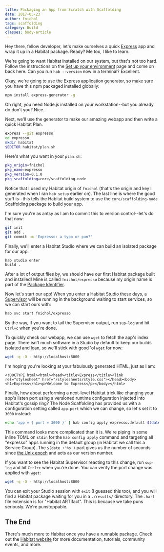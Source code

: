 ```yaml
---
title: Packaging an App from Scratch with Scaffolding
date: 2017-05-23
author: fnichol
tags: scaffolding
category: Build
classes: body-article
---
```


Hey there, fellow developer, let's make ourselves a quick [Express](https://expressjs.com/) app and wrap it up in a Habitat package. Ready? Me too, I like to learn.

We're going to want Habitat installed on our system, but that's not too hard. Follow the instructions on the [Set up your environment](https://www.habitat.sh/tutorials/getting-started/mac/setup-environment/) page and come on back here. Can you run `hab --version` now in a terminal? Excellent.

Okay, we're going to use the Express application generator, so make sure you have this npm packaged installed globally:

~~~sh
npm install express-generator -g
~~~

Oh right, you need Node.js installed on your workstation--but you already do don't you? Nice.

Next, we'll use the generator to make our amazing webapp and then write a quick Habitat Plan.

~~~sh
express --git expresso
cd expresso
mkdir habitat
$EDITOR habitat/plan.sh
~~~

Here's what you want in your `plan.sh`:

~~~sh
pkg_origin=fnichol
pkg_name=expresso
pkg_version=0.1.0
pkg_scaffolding=core/scaffolding-node
~~~

Notice that I used my Habitat origin of `fnichol` (that's the origin and key I generated when I ran `hab setup` earlier on). The last line is where the good stuff is--this tells the Habitat build system to use the `core/scaffolding-node` Scaffolding package to build your app.

I'm sure you're as antsy as I am to commit this to version control--let's do that now:

~~~sh
git init
git add .
git commit -m 'Expresso: a typo or pun?'
~~~

Finally, we'll enter a Habitat Studio where we can build an isolated package for our app:

~~~sh
hab studio enter
build .
~~~

After a lot of output flies by, we should have our first Habitat package built and installed! Mine is called `fnichol/expresso` because my origin name is part of the [Package Identifier](https://www.habitat.sh/docs/concepts-packages/).

Now let's start our app! When you enter a Habitat Studio these days, a [Supervisor](https://www.habitat.sh/docs/concepts-supervisor/) will be running in the background waiting to start services, so we can start ours with:

~~~sh
hab svc start fnichol/expresso
~~~

By the way, if you want to tail the Supervisor output, run `sup-log` and hit `Ctrl+c` when you're done.

To quickly check our webapp, we can use `wget` to fetch the app's index page. There isn't much software in a Studio by default to keep our builds isolated and lean, so we'll stick with good 'ol `wget` for now:

~~~sh
wget -q -O - http://localhost:8000
~~~

I'm hoping you're looking at your fabulously generated HTML, just as I am:

~~~
<!DOCTYPE html><html><head><title>Express</title><link rel="stylesheet" href="/stylesheets/style.css"></head><body><h1>Express</h1><p>Welcome to Express</p></body></html>
~~~

Finally, how about performing a next-level Habitat trick like changing your app's listen port using a versioned runtime configuration injected into Habitat's gossip ring? The Node Scaffolding has provided us with a configuration setting called `app.port` which we can change, so let's set it to `3000` instead:

~~~sh
echo 'app = { port = 3000 }' | hab config apply expresso.default $(date +'%s')
~~~

This command looks more complicated than it is. We're piping in some inline TOML on `stdin` for the `hab config apply` command and targeting all "expresso" apps running in the default group (in Habitat we call this a Service Group). The `$(date +'%s')` part gives us the number of seconds since [the Unix epoch](https://www.epochconverter.com/clock) and acts as our version number.

If you want to see the Habitat Supervisor reacting to this change, run `sup-log` and hit `Ctrl+c` when you're done. You can verify the port change was applied with `wget`:

~~~sh
wget -q -O - http://localhost:8000
~~~

You can exit your Studio session with `exit` (I guessed this too), and you will find a Habitat package waiting for you in a `./results/` directory. The `.hart` file extension is for "Habitat ARTifact". This is because we take puns seriously. We're punstoppable.


## The End

There's much more to Habitat once you have a runnable package. Check out the [Habitat website](https://www.habitat.sh/) for more documentation, tutorials, community events, and more.
